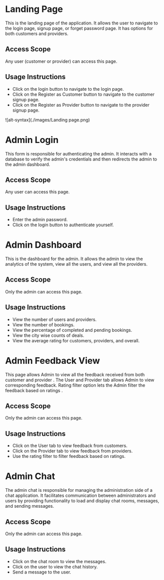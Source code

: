 # Landing Page

This is the landing page of the application. It allows the user to navigate to the login page, signup page, or forget password page. It has options for both customers and providers.

## Access Scope

Any user (customer or provider) can access this page.

## Usage Instructions

- Click on the login button to navigate to the login page.
- Click on the Register as Customer button to navigate to the customer signup page.
- Click on the Register as Provider button to navigate to the provider signup page.

![alt-syntax](./images/Landing page.png)

# Admin Login

This form is responsible for authenticating the admin. It interacts with a database to verify the admin's credentials and then redirects the admin to the admin dashboard.

## Access Scope

Any user can access this page.

## Usage Instructions

- Enter the admin password.
- Click on the login button to authenticate yourself.


# Admin Dashboard

This is the dashboard for the admin. It allows the admin to view the analytics of the system, view all the users, and view all the providers.

## Access Scope

Only the admin can access this page.

## Usage Instructions

- View the number of users and providers.
- View the number of bookings.
- View the percentage of completed and pending bookings.
- View the city wise counts of deals.
- View the average rating for customers, providers, and overall.


# Admin Feedback View

This page allows Admin to view all the feedback received from both customer and provider . The User and Provider tab allows Admin to view corresponding feedback. Rating filter option lets the Admin filter the feedback based on ratings .

## Access Scope

Only the admin can access this page.

## Usage Instructions

- Click on the User tab to view feedback from customers.
- Click on the Provider tab to view feedback from providers.
- Use the rating filter to filter feedback based on ratings.


# Admin Chat

The admin chat is responsible for managing the administration side of a chat application. It facilitates communication between administrators and users by providing functionality to load and display chat rooms, messages, and sending messages.

## Access Scope

Only the admin can access this page.

## Usage Instructions

- Click on the chat room to view the messages.
- Click on the user to view the chat history.
- Send a message to the user.
